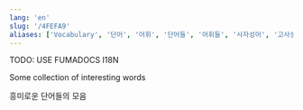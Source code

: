 ```yaml
---
lang: 'en'
slug: '/4FEFA9'
aliases: ['Vocabulary', '단어', '어휘', '단어들', '어휘들', '사자성어', '고사성어', '영단어']
---
```



TODO: USE FUMADOCS I18N

<div lang='en-US'>

Some collection of interesting words

</div>


<div lang='ko-KR'>

흥미로운 단어들의 모음

</div>

